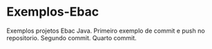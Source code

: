 # Exemplos-Ebac
Exemplos projetos Ebac Java.
Primeiro exemplo de commit e push no repositorio.
Segundo commit.
Quarto commit.
